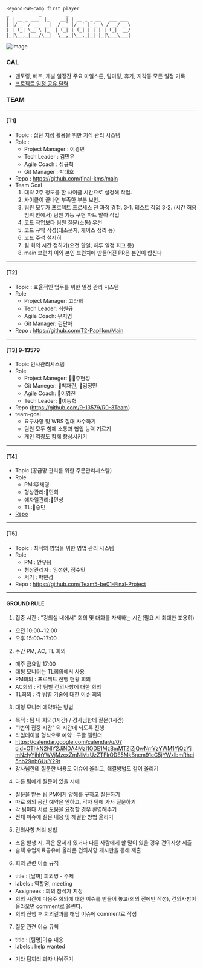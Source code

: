 ```
Beyond-SW-camp first player
_           _         _
| | __ _ ___| |_    __| | __ _ _ __   ___ ___
| |/ _` / __| __|  / _` |/ _` | '_ \ / __/ _ \
| | (_| \__ \ |_  | (_| | (_| | | | | (_|  __/
|_|\__,_|___/\__|  \__,_|\__,_|_| |_|\___\___|

```
![image](https://github.com/beyond-sw-camp/beyond-sw-camp-be01_finale_project/assets/87309910/765d9b05-cc37-46cd-bbbd-5cd4ceb2f59b)
### CAL
- 맨토링, 배포, 개발 일정간 주요 마일스톤, 팀미팅, 휴가, 지각등 모든 일정 기록
- [ 프로젝트 일정 공유 달력 ]( https://calendar.google.com/calendar/u/0?cid=NjEwOWQ2ZWY0NTA5YTYyMzBkNDQ0NmIzOTQ3NDQ5ZGZmYjAxMWRmYzU5NDgxYzk4YjA3MzNiYTBmNzQ1ZThjNUBncm91cC5jYWxlbmRhci5nb29nbGUuY29t )
  
### TEAM
----
#### [T1]
- Topic : 집단 지성 활용을 위한 지식 관리 시스템
- Role :
     - Project Manager : 이경민
     - Tech Leader : 김민우
     - Agile Coach : 심규혁
     - Git Manager : 박대호
- Repo : https://github.com/final-kms/main
- Team Goal
     1. 대략 2주 정도를 한 사이클 시간으로 설정해 작업.
     2. 사이클이 끝나면 부족한 부분 보안.
     3. 팀원 모두가 프로젝트 프로세스 전 과정 경험.
     3-1. 테스트 작업
     3-2. (시간 허용 범위 안에서) 팀원 기능 구현 파트 맡아 작업
     4. 코드 작업보다 팀원 질문(소통) 우선
     5. 코드 규약 작성(대소문자, 케이스 정리 등)
     6. 코드 주석 철저히
     7. 팀 회의 시간 정하기(오전 할일, 하루 일정 회고 등)
     8. main 브런치 이외 본인 브런치에 만들어진 PR은 본인이 합친다
  
----
#### [T2]
- Topic : 효율적인 업무를 위한 일정 관리 시스템
- Role
     - Project Manager: 고라희
     - Tech Leader: 최원규
     - Agile Coach: 우지영
     - Git Manager: 김단아
- Repo : https://github.com/T2-Papillon/Main

----
#### [T3] 9-13579
- Topic 인사관리시스템
- Role
    - Project Maneger: 🐻‍❄️주현성
    - Git Maneger: 🐯박재린, 🐨김정민
    - Agile Coach: 🐰이영진
    - Tech Leader: 🐻이동혁
- Repo (https://github.com/9-13579/R0-3Team)
- team-goal
    - 요구사항 및 WBS 절대 사수하기
    - 팀원 모두 함께 소통과 협업 능력 기르기
    - 개인 역량도 함께 향상시키기

----
#### [T4]
- Topic (공급망 관리를 위한 주문관리시스템)
- Role
    - PM:😺채영
    - 형상관리:🦔민희
    - 애자일관리:🐯민성
    - TL:🐹승민
- [Repo](https://github.com/team4-order/team4-main)

----
#### [T5]
- Topic : 최적의 영업을 위한 영업 관리 시스템
- Role
  - PM : 안우용
  - 형상관리자 : 임성현, 정수민 
  - 서기 : 박민성
- Repo : https://github.com/Team5-be01-Final-Project

----
#### GROUND RULE
1. 집중 시간 : "강의실 내에서" 회의 및 대화를 자제하는 시간(필요 시 최대한 조용히)
- 오전 10:00~12:00
- 오후 15:00~17:00
2. 주간 PM, AC, TL 회의
- 매주 금요일 17:00
- 대형 모니터는 TL회의에서 사용
- PM회의 : 프로젝트 진행 현황 회의
- AC회의 : 각 팀별 건의사항에 대한 회의
- TL회의 : 각 팀별 기술에 대한 이슈 회의
3. 대형 모니터 예약하는 방법
- 목적 : 팀 내 회의(1시간) / 강사님한테 질문(1시간)
- "1번의 집중 시간" 외 시간에 되도록 진행
- 타임테이블 형식으로 예약 : 구글 캘린더
- https://calendar.google.com/calendar/u/0?cid=OThkN2NlY2JiNDA4MzI1ODE1MzBmMTZiZjQwNmYzYWM1YjQzYjlmNzIyYjhhYWVjMzcxZmNlMzUzZTFkODE5MkBncm91cC5jYWxlbmRhci5nb29nbGUuY29t
- 강사님한테 질문한 내용도 이슈에 올리고, 해결방법도 같이 올리기
4. 다른 팀에게 질문이 있을 시에
- 질문을 받는 팀 PM에게 양해를 구하고 질문하기
- 따로 회의 공간 예약은 안하고, 각자 팀에 가서 질문하기
- 각 팀마다 서로 도움을 요청할 경우 환영해주기
- 전체 이슈에 질문 내용 및 해결한 방법 올리기
5. 건의사항 처리 방법
- 소음 발생 시, 혹은 문제가 있거나 다른 사람에게 할 말이 있을 경우 건의사항 제출
- 슬랙 수업자료공유에 올라온 건의사항 게시판을 통해 제출
6. 회의 관련 이슈 규칙
- title : [날짜] 희외명 - 주제
- labels : 역할명, meeting
- Assignees : 회의 참석자 지정
- 회의 시간에 다음주 회의에 대한 이슈를 만들어 놓고(회의 전에만 작성), 건의사항이 올라오면 comment로 올린다.
- 회의 진행 후 회의결과를 해당 이슈에 comment로 작성
7. 질문 관련 이슈 규칙
- title : [팀명]이슈 내용
- labels : help wanted
* 기타
팀끼리 과자 나눠주기 
